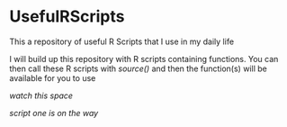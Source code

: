 # UsefulRScripts
This a repository of useful R Scripts that I use in my daily life

I will build up this repository with R scripts containing functions. You can then call these R scripts with _source()_ and then the function(s) will be available for you to use

_watch this space_

_script one is on the way_
